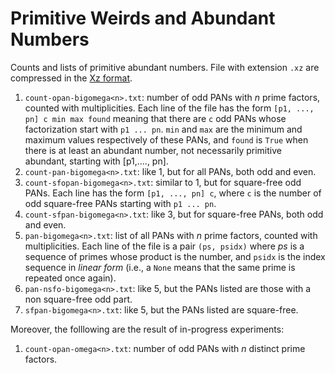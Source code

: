 # Primitive Weirds and Abundant Numbers

Counts and lists of primitive abundant numbers. File with extension `.xz` are compressed in the [Xz format](https://en.wikipedia.org/wiki/Xz).

1. `count-opan-bigomega<n>.txt`: number of odd PANs with *n* prime factors, counted with multiplicities. Each line of the file has the form `[p1, ..., pn] c min max found` meaning that there are `c` odd PANs whose factorization start with `p1 ... pn`. `min` and `max` are the minimum and maximum values respectively of these PANs, and `found` is `True` when there is at least an abundant number, not necessarily primitive abundant, starting with [p1,...., pn].
2. `count-pan-bigomega<n>.txt`: like 1, but for all PANs, both odd and even.
3. `count-sfopan-bigomega<n>.txt`: similar to 1, but for square-free odd PANs. Each line has the form `[p1, ..., pn] c`, where `c` is the number of odd square-free PANs starting with `p1 ... pn`.
4. `count-sfpan-bigomega<n>.txt`: like 3, but for square-free PANs, both odd and even.
5. `pan-bigomega<n>.txt`: list of all PANs with *n* prime factors, counted with multiplicities. Each line of the file is a pair `(ps, psidx)` where *ps* is a sequence of primes whose product is the number, and `psidx` is the index sequence in *linear form* (i.e., a `None` means that the same prime is repeated once again).
6. `pan-nsfo-bigomega<n>.txt`: like 5, but the PANs listed are those with a non square-free odd part.
7. `sfpan-bigomega<n>.txt`: like 5,  but the PANs listed are square-free.

Moreover, the folllowing are the result of in-progress experiments:

1. `count-opan-omega<n>.txt`: number of odd PANs with *n* distinct prime factors.
